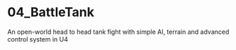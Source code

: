 # 04_BattleTank
An open-world head to head tank fight with simple AI, terrain and advanced control system in U4
